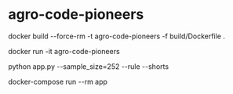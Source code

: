 # agro-code-pioneers

docker build --force-rm -t agro-code-pioneers -f build/Dockerfile .

docker run -it agro-code-pioneers

python app.py --sample_size=252 --rule --shorts

docker-compose run --rm app
